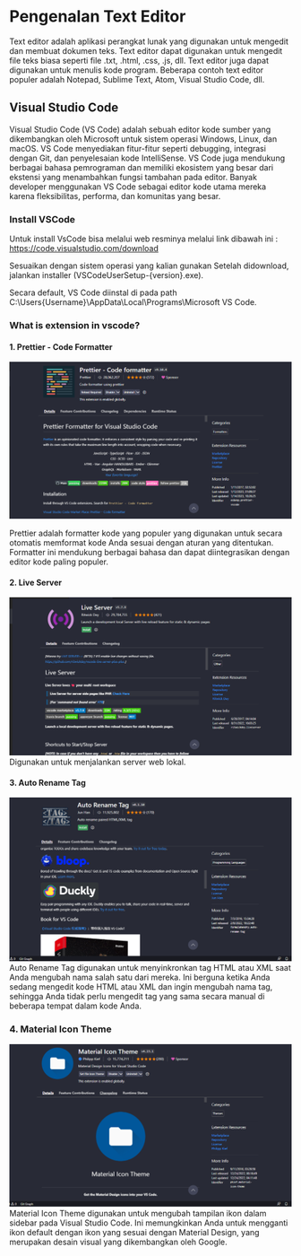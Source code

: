 # Pengenalan Text Editor
Text editor adalah aplikasi perangkat lunak yang digunakan untuk mengedit dan membuat dokumen teks. Text editor dapat digunakan untuk mengedit file teks biasa seperti file .txt, .html, .css, .js, dll. Text editor juga dapat digunakan untuk menulis kode program. Beberapa contoh text editor populer adalah Notepad, Sublime Text, Atom, Visual Studio Code, dll.
## Visual Studio Code
Visual Studio Code (VS Code) adalah sebuah editor kode sumber yang dikembangkan oleh Microsoft untuk sistem operasi Windows, Linux, dan macOS. VS Code menyediakan fitur-fitur seperti debugging, integrasi dengan Git, dan penyelesaian kode IntelliSense. VS Code juga mendukung berbagai bahasa pemrograman dan memiliki ekosistem yang besar dari ekstensi yang menambahkan fungsi tambahan pada editor. Banyak developer menggunakan VS Code sebagai editor kode utama mereka karena fleksibilitas, performa, dan komunitas yang besar.

### Install VSCode
Untuk install VsCode bisa melalui web resminya melalui link dibawah ini :
https://code.visualstudio.com/download

Sesuaikan dengan sistem operasi yang kalian gunakan
Setelah didownload, jalankan installer (VSCodeUserSetup-{version}.exe).

Secara default, VS Code diinstal di pada path C:\Users\{Username}\AppData\Local\Programs\Microsoft VS Code.

### What is extension in vscode?
#### 1. Prettier - Code Formatter
![](/assets/img/texteditor-img-1.png)

Prettier adalah formatter kode yang populer yang digunakan untuk secara otomatis memformat kode Anda sesuai dengan aturan yang ditentukan. Formatter ini mendukung berbagai bahasa dan dapat diintegrasikan dengan editor kode paling populer.

#### 2. Live Server
![](/assets/img/texteditor-img-2.png)
Digunakan untuk menjalankan server web lokal.

#### 3. Auto Rename Tag
![](/assets/img/texteditor-img-3.png)
Auto Rename Tag digunakan untuk menyinkronkan tag HTML atau XML saat Anda mengubah nama salah satu dari mereka. Ini berguna ketika Anda sedang mengedit kode HTML atau XML dan ingin mengubah nama tag, sehingga Anda tidak perlu mengedit tag yang sama secara manual di beberapa tempat dalam kode Anda.

### 4. Material Icon Theme
![](/assets/img/texteditor-img-4.png)
Material Icon Theme digunakan untuk mengubah tampilan ikon dalam sidebar pada Visual Studio Code. Ini memungkinkan Anda untuk mengganti ikon default dengan ikon yang sesuai dengan Material Design, yang merupakan desain visual yang dikembangkan oleh Google.


